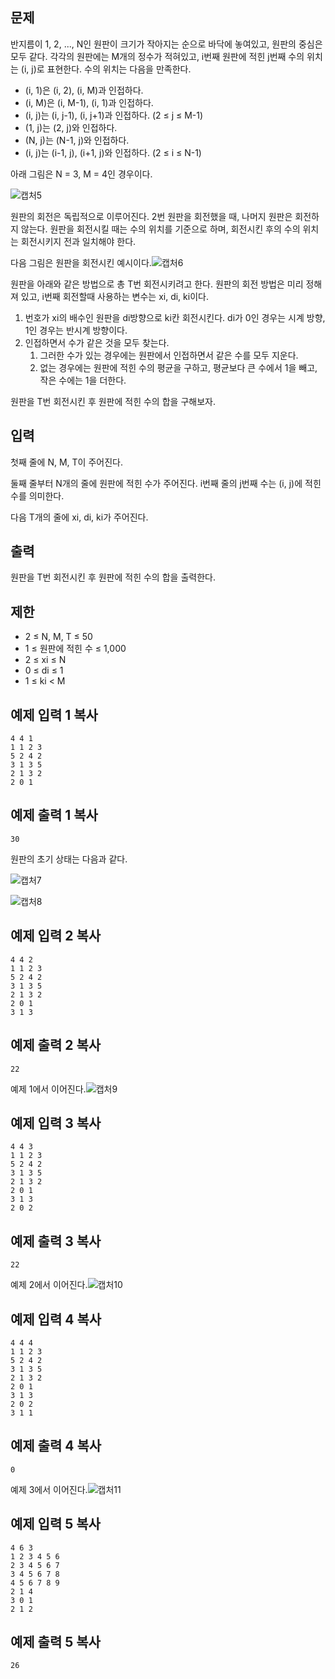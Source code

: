 ## 문제

반지름이 1, 2, ..., N인 원판이 크기가 작아지는 순으로 바닥에 놓여있고, 원판의 중심은 모두 같다. 각각의 원판에는 M개의 정수가 적혀있고, i번째 원판에 적힌 j번째 수의 위치는 (i, j)로 표현한다. 수의 위치는 다음을 만족한다.

- (i, 1)은 (i, 2), (i, M)과 인접하다.
- (i, M)은 (i, M-1), (i, 1)과 인접하다.
- (i, j)는 (i, j-1), (i, j+1)과 인접하다. (2 ≤ j ≤ M-1)
- (1, j)는 (2, j)와 인접하다.
- (N, j)는 (N-1, j)와 인접하다.
- (i, j)는 (i-1, j), (i+1, j)와 인접하다. (2 ≤ i ≤ N-1)

아래 그림은 N = 3, M = 4인 경우이다.

![캡처5](images/캡처5.JPG)

원판의 회전은 독립적으로 이루어진다. 2번 원판을 회전했을 때, 나머지 원판은 회전하지 않는다. 원판을 회전시킬 때는 수의 위치를 기준으로 하며, 회전시킨 후의 수의 위치는 회전시키지 전과 일치해야 한다.

다음 그림은 원판을 회전시킨 예시이다.![캡처6](images/캡처6.JPG)

원판을 아래와 같은 방법으로 총 T번 회전시키려고 한다. 원판의 회전 방법은 미리 정해져 있고, i번째 회전할때 사용하는 변수는 xi, di, ki이다.

1. 번호가 xi의 배수인 원판을 di방향으로 ki칸 회전시킨다. di가 0인 경우는 시계 방향, 1인 경우는 반시계 방향이다.
2. 인접하면서 수가 같은 것을 모두 찾는다.
   1. 그러한 수가 있는 경우에는 원판에서 인접하면서 같은 수를 모두 지운다.
   2. 없는 경우에는 원판에 적힌 수의 평균을 구하고, 평균보다 큰 수에서 1을 빼고, 작은 수에는 1을 더한다.

원판을 T번 회전시킨 후 원판에 적힌 수의 합을 구해보자.

## 입력

첫째 줄에 N, M, T이 주어진다.

둘째 줄부터 N개의 줄에 원판에 적힌 수가 주어진다. i번째 줄의 j번째 수는 (i, j)에 적힌 수를 의미한다.

다음 T개의 줄에 xi, di, ki가 주어진다.

## 출력

원판을 T번 회전시킨 후 원판에 적힌 수의 합을 출력한다.

## 제한

- 2 ≤ N, M, T ≤ 50
- 1 ≤ 원판에 적힌 수 ≤ 1,000
- 2 ≤ xi ≤ N
- 0 ≤ di ≤ 1
- 1 ≤ ki < M

## 예제 입력 1 복사

```
4 4 1
1 1 2 3
5 2 4 2
3 1 3 5
2 1 3 2
2 0 1
```

## 예제 출력 1 복사

```
30
```

원판의 초기 상태는 다음과 같다.

![캡처7](images/캡처7.JPG)

![캡처8](images/캡처8.JPG)

## 예제 입력 2 복사

```
4 4 2
1 1 2 3
5 2 4 2
3 1 3 5
2 1 3 2
2 0 1
3 1 3
```

## 예제 출력 2 복사

```
22
```

예제 1에서 이어진다.![캡처9](images/캡처9.JPG)

## 예제 입력 3 복사

```
4 4 3
1 1 2 3
5 2 4 2
3 1 3 5
2 1 3 2
2 0 1
3 1 3
2 0 2
```

## 예제 출력 3 복사

```
22
```

예제 2에서 이어진다.![캡처10](images/캡처10.JPG)

## 예제 입력 4 복사

```
4 4 4
1 1 2 3
5 2 4 2
3 1 3 5
2 1 3 2
2 0 1
3 1 3
2 0 2
3 1 1
```

## 예제 출력 4 복사

```
0
```

예제 3에서 이어진다.![캡처11](images/캡처11.JPG)

## 예제 입력 5 복사

```
4 6 3
1 2 3 4 5 6
2 3 4 5 6 7
3 4 5 6 7 8
4 5 6 7 8 9
2 1 4
3 0 1
2 1 2
```

## 예제 출력 5 복사

```
26
```